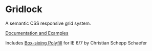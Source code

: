 Gridlock
========

A semantic CSS responsive grid system.

[Documentation and Examples](http://www.benplum.com/projects/gridlock/)

Includes [Box-sixing Polyfill](https://github.com/Schepp/box-sizing-polyfill) for IE 6/7 by Christian Schepp Schaefer